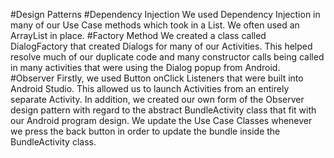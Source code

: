 #Design Patterns
#Dependency Injection
We used Dependency Injection in many of our Use Case methods which took in a List. We often 
used an ArrayList in place.
#Factory Method
We created a class called DialogFactory that created Dialogs for many of our Activities.
This helped resolve much of our duplicate code and many constructor calls being called in many 
activities that were using the Dialog popup from Android.
#Observer 
Firstly, we used Button onClick Listeners that were built into Android Studio. This allowed us to
launch Activities from an entirely separate Activity.
In addition, we created our own form of the Observer design pattern with regard to the abstract 
BundleActivity class that fit with our Android program design. We update the Use Case Classes
whenever we press the back button in order to update the bundle inside the BundleActivity class.